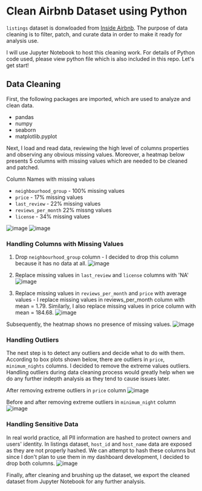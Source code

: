 # Clean Airbnb Dataset using Python
`listings` dataset is donwloaded from [Inside Airbnb](https://insideairbnb.com/get-the-data/). The purpose of data cleaning is to filter, patch, and curate data in order to make it ready for analysis use.

I will use Jupyter Notebook to host this cleaning work. For details of Python code used, please view python file which is also included in this repo.
Let's get start!

## Data Cleaning
First, the following packages are imported, which are used to analyze and clean data. 
- pandas
- numpy
- seaborn
- matplotlib.pyplot

Next, I load and read data, reviewing the high level of columns properties and observing any obvious missing values.
Moreover, a heatmap below presents 5 columns with missing values which are needed to be cleaned and patched. 

Column Names with missing values
- `neighbourhood_group` - 100% missing values
- `price` - 17% missing values
- `last_review` - 22% missing values
- `reviews_per_month` 22% missng values
- `license` - 34% missing values

![image](https://github.com/user-attachments/assets/cb080d9c-6ebb-48cd-9d4a-168c3b9d7216)
![image](https://github.com/user-attachments/assets/db6e1d9c-2186-48af-b3dc-0fd7d7e18e36)


### Handling Columns with Missing Values
1. Drop `neighbourhood_group` column - I decided to drop this column because it has no data at all.
![image](https://github.com/user-attachments/assets/f6fe17d3-ea2a-4e44-96ec-863ca770772c)

3. Replace missing values in `last_review` and `license` columns with 'NA'
![image](https://github.com/user-attachments/assets/5e5da7a5-032a-4003-b02d-eb873224bf72)

4. Replace missing values in `reviews_per_month` and `price` with average values - I replace missing values in reviews_per_month column with mean = 1.79. Similarly, I also replace missing values in price column with mean = 184.68.
![image](https://github.com/user-attachments/assets/7280b881-1c6d-44cb-ae25-5df7d15fd377)

Subsequently, the heatmap shows no presence of missing values.
![image](https://github.com/user-attachments/assets/45d1afb4-6958-454a-b678-7549010d345d)

### Handling Outliers
The next step is to detect any outliers and decide what to do with them. According to box plots shown below, there are outliers in `price`, `minimum_nights` columns. I decided to remove the extreme values outliers. Handling outliers during data cleaning process would greatly help when we do any further indepth analysis as they tend to cause issues later.

After removing extreme outliers in `price` column
![image](https://github.com/user-attachments/assets/12788cb6-69d7-4ee3-9e13-0daac1d7b434)

Before and after removing extreme outliers in `minimum_night` column
![image](https://github.com/user-attachments/assets/9df6a358-2357-4226-b4fc-31793f27ebbc)

### Handling Sensitive Data
In real world practice, all PII information are hashed to protect owners and users' identity. In listings dataset, `host_id` and `host_name` data are exposed as they are not properly hashed. We can attempt to hash these columns but since I don't plan to use them in my dashboard development, I decided to drop both columns.
![image](https://github.com/user-attachments/assets/7fcf684c-6de6-4f99-aa0a-7938991d9f80)

Finally, after cleaning and brushing up the dataset, we export the cleaned dataset from Jupyter Notebook for any further analysis.
